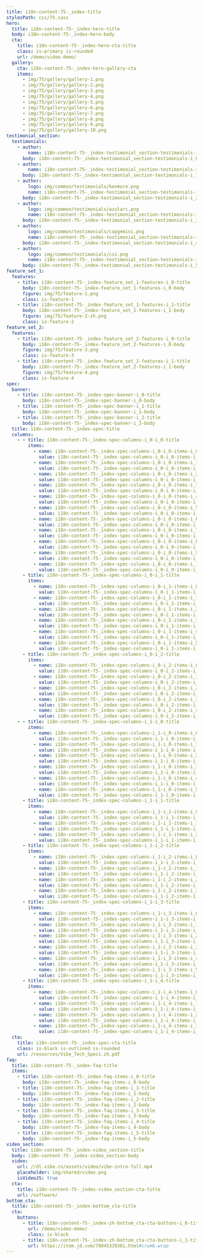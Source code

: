 ```yaml
---
title: i18n-content-75-_index-title
stylesPath: css/75.sass
hero:
  title: i18n-content-75-_index-hero-title
  body: i18n-content-75-_index-hero-body
  cta:
    title: i18n-content-75-_index-hero-cta-title
    class: is-primary is-rounded
    url: /demo/video-demo/
  gallery:
    cta: i18n-content-75-_index-hero-gallery-cta
    items:
      - img/75/gallery/gallery-1.png
      - img/75/gallery/gallery-2.png
      - img/75/gallery/gallery-3.png
      - img/75/gallery/gallery-4.png
      - img/75/gallery/gallery-5.png
      - img/75/gallery/gallery-6.png
      - img/75/gallery/gallery-7.png
      - img/75/gallery/gallery-8.png
      - img/75/gallery/gallery-9.png
      - img/75/gallery/gallery-10.png
testimonial_section:
  testimonials:
    - author:
        name: i18n-content-75-_index-testimonial_section-testimonials-i_0-author-name
      body: i18n-content-75-_index-testimonial_section-testimonials-i_0-body
    - author:
        name: i18n-content-75-_index-testimonial_section-testimonials-i_1-author-name
      body: i18n-content-75-_index-testimonial_section-testimonials-i_1-body
    - author:
        logo: img/common/testimonials/kenmore.png
        name: i18n-content-75-_index-testimonial_section-testimonials-i_2-author-name
      body: i18n-content-75-_index-testimonial_section-testimonials-i_2-body
    - author:
        logo: img/common/testimonials/azularc.png
        name: i18n-content-75-_index-testimonial_section-testimonials-i_3-author-name
      body: i18n-content-75-_index-testimonial_section-testimonials-i_3-body
    - author:
        logo: img/common/testimonials/capgemini.png
        name: i18n-content-75-_index-testimonial_section-testimonials-i_4-author-name
      body: i18n-content-75-_index-testimonial_section-testimonials-i_4-body
    - author:
        logo: img/common/testimonials/csi.png
        name: i18n-content-75-_index-testimonial_section-testimonials-i_5-author-name
      body: i18n-content-75-_index-testimonial_section-testimonials-i_5-body
feature_set_1:
  features:
    - title: i18n-content-75-_index-feature_set_1-features-i_0-title
      body: i18n-content-75-_index-feature_set_1-features-i_0-body
      figure: img/75/feature-1.png
      class: is-feature-1
    - title: i18n-content-75-_index-feature_set_1-features-i_1-title
      body: i18n-content-75-_index-feature_set_1-features-i_1-body
      figure: img/75/feature-2-zh.png
      class: is-feature-2
feature_set_2:
  features:
    - title: i18n-content-75-_index-feature_set_2-features-i_0-title
      body: i18n-content-75-_index-feature_set_2-features-i_0-body
      figure: img/75/feature-3.png
      class: is-feature-3
    - title: i18n-content-75-_index-feature_set_2-features-i_1-title
      body: i18n-content-75-_index-feature_set_2-features-i_1-body
      figure: img/75/feature-4.png
      class: is-feature-4
spec:
  banner:
    - title: i18n-content-75-_index-spec-banner-i_0-title
      body: i18n-content-75-_index-spec-banner-i_0-body
    - title: i18n-content-75-_index-spec-banner-i_1-title
      body: i18n-content-75-_index-spec-banner-i_1-body
    - title: i18n-content-75-_index-spec-banner-i_2-title
      body: i18n-content-75-_index-spec-banner-i_2-body
  title: i18n-content-75-_index-spec-title
  columns:
    - - title: i18n-content-75-_index-spec-columns-i_0-i_0-title
        items:
          - name: i18n-content-75-_index-spec-columns-i_0-i_0-items-i_0-name
            value: i18n-content-75-_index-spec-columns-i_0-i_0-items-i_0-value
          - name: i18n-content-75-_index-spec-columns-i_0-i_0-items-i_1-name
            value: i18n-content-75-_index-spec-columns-i_0-i_0-items-i_1-value
          - name: i18n-content-75-_index-spec-columns-i_0-i_0-items-i_2-name
            value: i18n-content-75-_index-spec-columns-i_0-i_0-items-i_2-value
          - name: i18n-content-75-_index-spec-columns-i_0-i_0-items-i_3-name
            value: i18n-content-75-_index-spec-columns-i_0-i_0-items-i_3-value
          - name: i18n-content-75-_index-spec-columns-i_0-i_0-items-i_4-name
            value: i18n-content-75-_index-spec-columns-i_0-i_0-items-i_4-value
          - name: i18n-content-75-_index-spec-columns-i_0-i_0-items-i_5-name
            value: i18n-content-75-_index-spec-columns-i_0-i_0-items-i_5-value
          - name: i18n-content-75-_index-spec-columns-i_0-i_0-items-i_6-name
            value: i18n-content-75-_index-spec-columns-i_0-i_0-items-i_6-value
          - name: i18n-content-75-_index-spec-columns-i_0-i_0-items-i_7-name
            value: i18n-content-75-_index-spec-columns-i_0-i_0-items-i_7-value
          - name: i18n-content-75-_index-spec-columns-i_0-i_0-items-i_8-name
            value: i18n-content-75-_index-spec-columns-i_0-i_0-items-i_8-value
          - name: i18n-content-75-_index-spec-columns-i_0-i_0-items-i_9-name
            value: i18n-content-75-_index-spec-columns-i_0-i_0-items-i_9-value
          - name: i18n-content-75-_index-spec-columns-i_0-i_0-items-i_10-name
            value: i18n-content-75-_index-spec-columns-i_0-i_0-items-i_10-value
      - title: i18n-content-75-_index-spec-columns-i_0-i_1-title
        items:
          - name: i18n-content-75-_index-spec-columns-i_0-i_1-items-i_0-name
            value: i18n-content-75-_index-spec-columns-i_0-i_1-items-i_0-value
          - name: i18n-content-75-_index-spec-columns-i_0-i_1-items-i_1-name
            value: i18n-content-75-_index-spec-columns-i_0-i_1-items-i_1-value
          - name: i18n-content-75-_index-spec-columns-i_0-i_1-items-i_2-name
            value: i18n-content-75-_index-spec-columns-i_0-i_1-items-i_2-value
          - name: i18n-content-75-_index-spec-columns-i_0-i_1-items-i_3-name
            value: i18n-content-75-_index-spec-columns-i_0-i_1-items-i_3-value
          - name: i18n-content-75-_index-spec-columns-i_0-i_1-items-i_4-name
            value: i18n-content-75-_index-spec-columns-i_0-i_1-items-i_4-value
          - name: i18n-content-75-_index-spec-columns-i_0-i_1-items-i_5-name
            value: i18n-content-75-_index-spec-columns-i_0-i_1-items-i_5-value
      - title: i18n-content-75-_index-spec-columns-i_0-i_2-title
        items:
          - name: i18n-content-75-_index-spec-columns-i_0-i_2-items-i_0-name
            value: i18n-content-75-_index-spec-columns-i_0-i_2-items-i_0-value
          - name: i18n-content-75-_index-spec-columns-i_0-i_2-items-i_1-name
            value: i18n-content-75-_index-spec-columns-i_0-i_2-items-i_1-value
          - name: i18n-content-75-_index-spec-columns-i_0-i_2-items-i_2-name
            value: i18n-content-75-_index-spec-columns-i_0-i_2-items-i_2-value
          - name: i18n-content-75-_index-spec-columns-i_0-i_2-items-i_3-name
            value: i18n-content-75-_index-spec-columns-i_0-i_2-items-i_3-value
          - name: i18n-content-75-_index-spec-columns-i_0-i_2-items-i_4-name
            value: i18n-content-75-_index-spec-columns-i_0-i_2-items-i_4-value
    - - title: i18n-content-75-_index-spec-columns-i_1-i_0-title
        items:
          - name: i18n-content-75-_index-spec-columns-i_1-i_0-items-i_0-name
            value: i18n-content-75-_index-spec-columns-i_1-i_0-items-i_0-value
          - name: i18n-content-75-_index-spec-columns-i_1-i_0-items-i_1-name
            value: i18n-content-75-_index-spec-columns-i_1-i_0-items-i_1-value
          - name: i18n-content-75-_index-spec-columns-i_1-i_0-items-i_2-name
            value: i18n-content-75-_index-spec-columns-i_1-i_0-items-i_2-value
          - name: i18n-content-75-_index-spec-columns-i_1-i_0-items-i_3-name
            value: i18n-content-75-_index-spec-columns-i_1-i_0-items-i_3-value
          - name: i18n-content-75-_index-spec-columns-i_1-i_0-items-i_4-name
            value: i18n-content-75-_index-spec-columns-i_1-i_0-items-i_4-value
          - name: i18n-content-75-_index-spec-columns-i_1-i_0-items-i_5-name
            value: i18n-content-75-_index-spec-columns-i_1-i_0-items-i_5-value
      - title: i18n-content-75-_index-spec-columns-i_1-i_1-title
        items:
          - name: i18n-content-75-_index-spec-columns-i_1-i_1-items-i_0-name
            value: i18n-content-75-_index-spec-columns-i_1-i_1-items-i_0-value
          - name: i18n-content-75-_index-spec-columns-i_1-i_1-items-i_1-name
            value: i18n-content-75-_index-spec-columns-i_1-i_1-items-i_1-value
          - name: i18n-content-75-_index-spec-columns-i_1-i_1-items-i_2-name
            value: i18n-content-75-_index-spec-columns-i_1-i_1-items-i_2-value
      - title: i18n-content-75-_index-spec-columns-i_1-i_2-title
        items:
          - name: i18n-content-75-_index-spec-columns-i_1-i_2-items-i_0-name
            value: i18n-content-75-_index-spec-columns-i_1-i_2-items-i_0-value
          - name: i18n-content-75-_index-spec-columns-i_1-i_2-items-i_1-name
            value: i18n-content-75-_index-spec-columns-i_1-i_2-items-i_1-value
          - name: i18n-content-75-_index-spec-columns-i_1-i_2-items-i_2-name
            value: i18n-content-75-_index-spec-columns-i_1-i_2-items-i_2-value
          - name: i18n-content-75-_index-spec-columns-i_1-i_2-items-i_3-name
            value: i18n-content-75-_index-spec-columns-i_1-i_2-items-i_3-value
      - title: i18n-content-75-_index-spec-columns-i_1-i_3-title
        items:
          - name: i18n-content-75-_index-spec-columns-i_1-i_3-items-i_0-name
            value: i18n-content-75-_index-spec-columns-i_1-i_3-items-i_0-value
          - name: i18n-content-75-_index-spec-columns-i_1-i_3-items-i_1-name
            value: i18n-content-75-_index-spec-columns-i_1-i_3-items-i_1-value
          - name: i18n-content-75-_index-spec-columns-i_1-i_3-items-i_2-name
            value: i18n-content-75-_index-spec-columns-i_1-i_3-items-i_2-value
          - name: i18n-content-75-_index-spec-columns-i_1-i_3-items-i_3-name
            value: i18n-content-75-_index-spec-columns-i_1-i_3-items-i_3-value
          - name: i18n-content-75-_index-spec-columns-i_1-i_3-items-i_4-name
            value: i18n-content-75-_index-spec-columns-i_1-i_3-items-i_4-value
          - name: i18n-content-75-_index-spec-columns-i_1-i_3-items-i_5-name
            value: i18n-content-75-_index-spec-columns-i_1-i_3-items-i_5-value
      - title: i18n-content-75-_index-spec-columns-i_1-i_4-title
        items:
          - name: i18n-content-75-_index-spec-columns-i_1-i_4-items-i_0-name
            value: i18n-content-75-_index-spec-columns-i_1-i_4-items-i_0-value
          - name: i18n-content-75-_index-spec-columns-i_1-i_4-items-i_1-name
            value: i18n-content-75-_index-spec-columns-i_1-i_4-items-i_1-value
          - name: i18n-content-75-_index-spec-columns-i_1-i_4-items-i_2-name
            value: i18n-content-75-_index-spec-columns-i_1-i_4-items-i_2-value
          - name: i18n-content-75-_index-spec-columns-i_1-i_4-items-i_3-name
            value: i18n-content-75-_index-spec-columns-i_1-i_4-items-i_3-value
  cta:
    title: i18n-content-75-_index-spec-cta-title
    class: is-black is-outlined is-rounded
    url: /resources/Vibe_Tech_Specs.zh.pdf
faq:
  title: i18n-content-75-_index-faq-title
  items:
    - title: i18n-content-75-_index-faq-items-i_0-title
      body: i18n-content-75-_index-faq-items-i_0-body
    - title: i18n-content-75-_index-faq-items-i_1-title
      body: i18n-content-75-_index-faq-items-i_1-body
    - title: i18n-content-75-_index-faq-items-i_2-title
      body: i18n-content-75-_index-faq-items-i_2-body
    - title: i18n-content-75-_index-faq-items-i_3-title
      body: i18n-content-75-_index-faq-items-i_3-body
    - title: i18n-content-75-_index-faq-items-i_4-title
      body: i18n-content-75-_index-faq-items-i_4-body
    - title: i18n-content-75-_index-faq-items-i_5-title
      body: i18n-content-75-_index-faq-items-i_5-body
video_section:
  title: i18n-content-75-_index-video_section-title
  body: i18n-content-75-_index-video_section-body
  video:
    url: //dl.vibe.cn/assets/video/vibe-intro-full.mp4
    placeholder: img/shared/video.png
    isVideoJS: true
  cta:
    title: i18n-content-75-_index-video_section-cta-title
    url: /software/
bottom_cta:
  title: i18n-content-75-_index-bottom_cta-title
  cta:
    buttons:
      - title: i18n-content-75-_index-zh-bottom_cta-cta-buttons-i_0-title
        url: /demo/video-demo/
        class: is-black
      - title: i18n-content-75-_index-zh-bottom_cta-cta-buttons-i_1-title
        url: https://item.jd.com/70045339361.html#crumb-wrap
---
```

